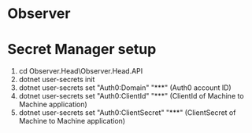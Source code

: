 # Observer

# Secret Manager setup
1. cd Observer.Head\Observer.Head.API
2. dotnet user-secrets init
3. dotnet user-secrets set "Auth0:Domain" "***" (Auth0 account ID)
4. dotnet user-secrets set "Auth0:ClientId" "***" (ClientId of Machine to Machine application)
5. dotnet user-secrets set "Auth0:ClientSecret" "***" (ClientSecret of Machine to Machine application)